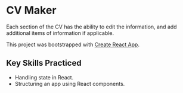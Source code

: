 # CV Maker

Each section of the CV has the ability to edit the information, and add additional items of information if applicable.

This project was bootstrapped with [Create React App](https://github.com/facebook/create-react-app).

## Key Skills Practiced

-   Handling state in React.
-   Structuring an app using React components.
